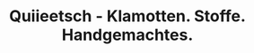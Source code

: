 ---
title: "Quiieetsch - Klamotten. Stoffe. Handgemachtes."
url: /halstenbek/quiieetsch-klamotten-stoffe-handgemachtes/
shop: Textil
---